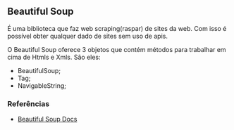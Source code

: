 ## Beautiful Soup

É uma biblioteca que faz web scraping(raspar) de sites da web. Com isso é possível obter qualquer dado de sites sem uso de apis.  
    
O Beautiful Soup oferece 3 objetos que contém métodos para trabalhar em cima de Htmls e Xmls. São eles:  
  
* BeautifulSoup;
* Tag;
* NavigableString;

### Referências
  
* [Beautiful Soup Docs](https://www.crummy.com/software/BeautifulSoup/bs4/doc/)


  
